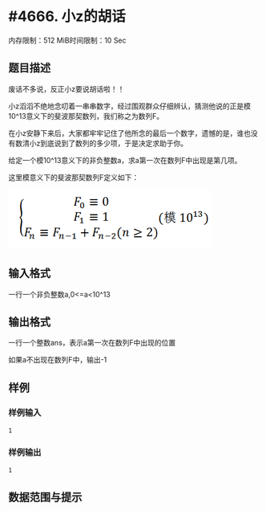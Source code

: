 # #4666. 小z的胡话

内存限制：512 MiB时间限制：10 Sec

## 题目描述

废话不多说，反正小z要说胡话啦！！

小z滔滔不绝地念叨着一串串数字，经过围观群众仔细辨认，猜测他说的正是模10^13意义下的斐波那契数列，我们称之为数列F。

在小z安静下来后，大家都牢牢记住了他所念的最后一个数字，遗憾的是，谁也没有数清小z到底说到了数列的多少项，于是决定求助于你。

给定一个模10^13意义下的非负整数a，求a第一次在数列F中出现是第几项。

这里模意义下的斐波那契数列F定义如下：

![](upload/201608/1111.png)

## 输入格式

一行一个非负整数a,0<=a<10^13

## 输出格式

一行一个整数ans，表示a第一次在数列F中出现的位置

如果a不出现在数列F中，输出-1

## 样例

### 样例输入

    
    1
    

### 样例输出

    
    1
    

## 数据范围与提示
